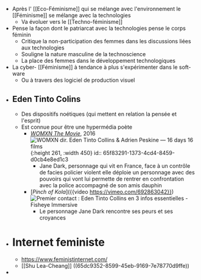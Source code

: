 - Après l' [[Eco-Féminisme]] qui se mélange avec l'environnement le [[Féminisme]] se mélange avec la technologies
	- Va évoluer vers le [[Techno-féminisme]]
- Pense la façon dont le patriarcat avec la technologies pense le corps féminin
	- Critique la non-participation des femmes dans les discussions liées aux technologies
	- Souligne la nature masculine de la technoscience
	- La place des femmes dans le développement technologiques
- La cyber- [[Féminisme]] à tendance à plus s'expérimenter dans le soft-ware
	- Ou à travers des logiciel de production visuel
- ## Eden Tinto Colins
	- Des dispositifs noétiques (qui mettent en relation la pensée et l'esprit)
	- Est connue pour être une hypermédia poète
		- [*WOMXN The Movie*](https://www.16days16films.com/films-2021/womxn), 2016 ![WOMXN dir. Eden Tinto Collins & Adrien Peskine — 16 days 16 films](https://static1.squarespace.com/static/5da43ea812fb161d49c91687/619b9ef5a8368e317d723274/619b9f514e470d1f92c53dc8/1708870784593/Photo+6+Wmxn1.jpg?format=1500w){:height 261, :width 450}
		  id:: 65f83291-1373-4cd4-8459-d0cb4e8ed1c3
			- Jane Dark, personnage qui vit en France, face à un contrôle de facies policier violent elle déploie un personnage avec des pouvoirs qui vont lui permette de rentrer en confrontation avec la police accompagné de son amis dauphin
		- [*Pinch of Kola*]({{video https://vimeo.com/692863042}}) ![Premier contact : Eden Tinto Collins en 3 infos essentielles - Fisheye  Immersive](https://fisheyeimmersive.com/wp-content/uploads/sites/2/2023/09/8589-jane-dark-a-pinch-of-kola-100-l-expo-article-2-1024x463.jpeg)
			- Le personnage Jane Dark rencontre ses peurs et ses croyances
- # Internet feministe
	- https://www.feministinternet.com/
	- [[Shu Lea-Cheang]] ((65dc9352-8599-45eb-9169-7e78770d9ffe))
-
